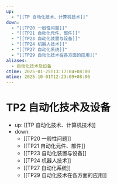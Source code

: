 ```yaml
---
up:
  - "[[TP 自动化技术、计算机技术]]"
down:
  - "[[TP20 一般性问题]]"
  - "[[TP21 自动化元件、部件]]"
  - "[[TP23 自动化装置与设备]]"
  - "[[TP24 机器人技术]]"
  - "[[TP27 自动化系统]]"
  - "[[TP29 自动化技术在各方面的应用]]"
aliases:
  - 自动化技术及设备
ctime: 2025-01-25T13:17:04+08:00
mtime: 2025-10-01T12:23:09+08:00
---
```


# TP2 自动化技术及设备

- up: [[TP 自动化技术、计算机技术]]
- down:	
	- [[TP20 一般性问题]]
	- [[TP21 自动化元件、部件]]
	- [[TP23 自动化装置与设备]]
	- [[TP24 机器人技术]]
	- [[TP27 自动化系统]]
	- [[TP29 自动化技术在各方面的应用]]
	
